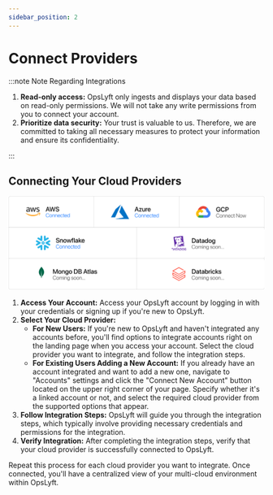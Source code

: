 ```yaml
---
sidebar_position: 2
---
```


# Connect Providers

:::note Note Regarding Integrations

1. **Read-only access:** OpsLyft only ingests and displays your data based on read-only permissions. We will not take any write permissions from you to connect your account.
2. **Prioritize data security:** Your trust is valuable to us. Therefore, we are committed to taking all necessary measures to protect your information and ensure its confidentiality.

:::

## Connecting Your Cloud Providers

![Cloud Optimization](/img/providers1.png)

1. **Access Your Account:** Access your OpsLyft account by logging in with your credentials or signing up if you're new to OpsLyft.
2. **Select Your Cloud Provider:**
   - **For New Users:** If you're new to OpsLyft and haven't integrated any accounts before, you'll find options to integrate accounts right on the landing page when you access your account. Select the cloud provider you want to integrate, and follow the integration steps.
   - **For Existing Users Adding a New Account:** If you already have an account integrated and want to add a new one, navigate to "Accounts" settings and click the "Connect New Account" button located on the upper right corner of your page. Specify whether it's a linked account or not, and select the required cloud provider from the supported options that appear.
3. **Follow Integration Steps:** OpsLyft will guide you through the integration steps, which typically involve providing necessary credentials and permissions for the integration.
4. **Verify Integration:** After completing the integration steps, verify that your cloud provider is successfully connected to OpsLyft.

Repeat this process for each cloud provider you want to integrate. Once connected, you'll have a centralized view of your multi-cloud environment within OpsLyft.
